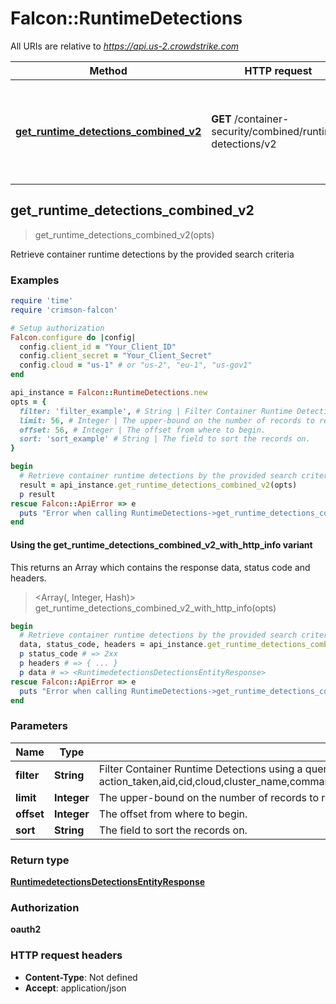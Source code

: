 # Falcon::RuntimeDetections

All URIs are relative to *https://api.us-2.crowdstrike.com*

| Method | HTTP request | Description |
| ------ | ------------ | ----------- |
| [**get_runtime_detections_combined_v2**](RuntimeDetections.md#get_runtime_detections_combined_v2) | **GET** /container-security/combined/runtime-detections/v2 | Retrieve container runtime detections by the provided search criteria |


## get_runtime_detections_combined_v2

> <RuntimedetectionsDetectionsEntityResponse> get_runtime_detections_combined_v2(opts)

Retrieve container runtime detections by the provided search criteria

### Examples

```ruby
require 'time'
require 'crimson-falcon'

# Setup authorization
Falcon.configure do |config|
  config.client_id = "Your_Client_ID"
  config.client_secret = "Your_Client_Secret"
  config.cloud = "us-1" # or "us-2", "eu-1", "us-gov1"
end

api_instance = Falcon::RuntimeDetections.new
opts = {
  filter: 'filter_example', # String | Filter Container Runtime Detections using a query in Falcon Query Language (FQL). Supported filters:  action_taken,aid,cid,cloud,cluster_name,command_line,computer_name,container_id,detect_timestamp,detection_description,detection_id,file_name,file_path,host_id,host_type,image_id,name,namespace,pod_name,severity,tactic
  limit: 56, # Integer | The upper-bound on the number of records to retrieve.
  offset: 56, # Integer | The offset from where to begin.
  sort: 'sort_example' # String | The field to sort the records on.
}

begin
  # Retrieve container runtime detections by the provided search criteria
  result = api_instance.get_runtime_detections_combined_v2(opts)
  p result
rescue Falcon::ApiError => e
  puts "Error when calling RuntimeDetections->get_runtime_detections_combined_v2: #{e}"
end
```

#### Using the get_runtime_detections_combined_v2_with_http_info variant

This returns an Array which contains the response data, status code and headers.

> <Array(<RuntimedetectionsDetectionsEntityResponse>, Integer, Hash)> get_runtime_detections_combined_v2_with_http_info(opts)

```ruby
begin
  # Retrieve container runtime detections by the provided search criteria
  data, status_code, headers = api_instance.get_runtime_detections_combined_v2_with_http_info(opts)
  p status_code # => 2xx
  p headers # => { ... }
  p data # => <RuntimedetectionsDetectionsEntityResponse>
rescue Falcon::ApiError => e
  puts "Error when calling RuntimeDetections->get_runtime_detections_combined_v2_with_http_info: #{e}"
end
```

### Parameters

| Name | Type | Description | Notes |
| ---- | ---- | ----------- | ----- |
| **filter** | **String** | Filter Container Runtime Detections using a query in Falcon Query Language (FQL). Supported filters:  action_taken,aid,cid,cloud,cluster_name,command_line,computer_name,container_id,detect_timestamp,detection_description,detection_id,file_name,file_path,host_id,host_type,image_id,name,namespace,pod_name,severity,tactic | [optional] |
| **limit** | **Integer** | The upper-bound on the number of records to retrieve. | [optional] |
| **offset** | **Integer** | The offset from where to begin. | [optional] |
| **sort** | **String** | The field to sort the records on. | [optional] |

### Return type

[**RuntimedetectionsDetectionsEntityResponse**](RuntimedetectionsDetectionsEntityResponse.md)

### Authorization

**oauth2**

### HTTP request headers

- **Content-Type**: Not defined
- **Accept**: application/json

